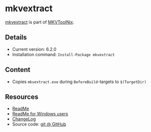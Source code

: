 mkvextract
===

[mkvextract] is part of [MKVToolNix].

Details
---
  - Current version: 6.2.0
  - Installation command: ``Install-Package mkvextract``

Content
---
  - Copies ``mkvextract.exe`` during ``BeforeBuild``-targets to ``$(TargetDir)``

Resources
---
[mkvtoolnix]: http://www.bunkus.org/videotools/mkvtoolnix/
[mkvextract]: http://www.bunkus.org/videotools/mkvtoolnix/doc/mkvextract.html
[readme]:     http://www.bunkus.org/videotools/mkvtoolnix/doc/README
[readmewin]:  http://www.bunkus.org/videotools/mkvtoolnix/doc/README.Windows.txt
[changelog]:  http://www.bunkus.org/videotools/mkvtoolnix/doc/ChangeLog
[sourcecode]: http://www.bunkus.org/videotools/mkvtoolnix/source.html
  - [ReadMe]
  - [ReadMe for Windows users][readmewin]
  - [ChangeLog]
  - Source code: [git @ GitHub][sourcecode]